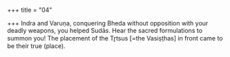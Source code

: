 +++
title = "04"

+++
Indra and Varuṇa, conquering Bheda without opposition with your  deadly weapons, you helped Sudās.
Hear the sacred formulations to summon you! The placement of the  Tr̥tsus [=the Vasiṣṭhas] in front came to be their true (place).